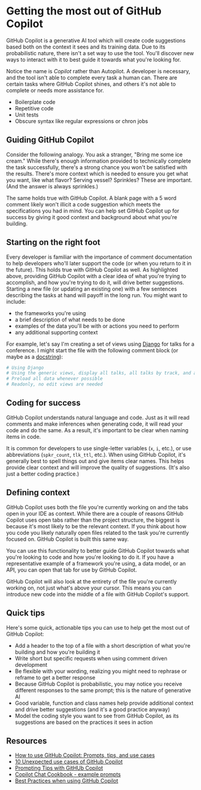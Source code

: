 # Getting the most out of GitHub Copilot

GitHub Copilot is a generative AI tool which will create code suggestions based both on the context it sees and its training data. Due to its probabilistic nature, there isn't a set way to use the tool. You'll discover new ways to interact with it to best guide it towards what you're looking for.

Notice the name is *Copilot* rather than Autopilot. A developer is necessary, and the tool isn't able to complete every task a human can. There are certain tasks where GitHub Copilot shines, and others it's not able to complete or needs more assistance for.

- Boilerplate code
- Repetitive code
- Unit tests
- Obscure syntax like regular expressions or chron jobs

## Guiding GitHub Copilot

Consider the following analogy. You ask a stranger, "Bring me some ice cream." While there's enough information provided to technically complete the task successfully, there's a strong chance you won't be satisfied with the results. There's more context which is needed to ensure you get what you want, like what flavor? Serving vessel? Sprinkles? These are important. (And the answer is always sprinkles.)

The same holds true with GitHub Copilot. A blank page with a 5 word comment likely won't illicit a code suggestion which meets the specifications you had in mind. You can help set GitHub Copilot up for success by giving it good context and background about what you're building.

## Starting on the right foot

Every developer is familiar with the importance of comment documentation to help developers who'll later support the code (or when you return to it in the future). This holds true with GitHub Copilot as well. As highlighted above, providing GitHub Copilot with a clear idea of what you're trying to accomplish, and how you're trying to do it, will drive better suggestions. Starting a new file (or updating an existing one) with a few sentences describing the tasks at hand will payoff in the long run. You might want to include:

- the frameworks you're using
- a brief description of what needs to be done
- examples of the data you'll be with or actions you need to perform
- any additional supporting context

For example, let's say I'm creating a set of views using [Django](https://www.djangoproject.com/) for talks for a conference. I might start the file with the following comment block (or maybe as a [docstring](https://peps.python.org/pep-0257/)):

```python
# Using Django
# Using the generic views, display all talks, all talks by track, and all talks by speaker
# Preload all data whenever possible
# Readonly, no edit views are needed
```

## Coding for success

GitHub Copilot understands natural language and code. Just as it will read comments and make inferences when generating code, it will read your code and do the same. As a result, it's important to be clear when naming items in code.

It is common for developers to use single-letter variables (`x`, `i`, etc.), or use abbreviations (`spkr_count`, `tlk_ttl`, etc.). When using GitHub Copilot, it's generally best to spell things out and give items clear names. This helps provide clear context and will improve the quality of suggestions. (It's also just a better coding practice.)

## Defining context

GitHub Copilot uses both the file you're currently working on and the tabs open in your IDE as context. While there are a couple of reasons GitHub Copilot uses open tabs rather than the project structure, the biggest is because it's most likely to be the relevant context. If you think about how you code you likely naturally open files related to the task you're currently focused on. GitHub Copilot is built this same way.

You can use this functionality to better guide GitHub Copilot towards what you're looking to code and how you're looking to do it. If you have a representative example of a framework you're using, a data model, or an API, you can open that tab for use by GitHub Copilot.

GitHub Copilot will also look at the entirety of the file you're currently working on, not just what's above your cursor. This means you can introduce new code into the middle of a file with GitHub Copilot's support.

## Quick tips

Here's some quick, actionable tips you can use to help get the most out of GitHub Copilot:

- Add a header to the top of a file with a short description of what you're building and how you're building it
- Write short but specific requests when using comment driven development
- Be flexible with your wording, realizing you might need to rephrase or reframe to get a better response
- Because GitHub Copilot is probabilistic, you may notice you receive different responses to the same prompt; this is the nature of generative AI
- Good variable, function and class names help provide additional context and drive better suggestions (and it's a good practice anyway)
- Model the coding style you want to see from GitHub Copilot, as its suggestions are based on the practices it sees in action

## Resources

- [How to use GitHub Copilot: Prompts, tips, and use cases](https://github.blog/2023-06-20-how-to-write-better-prompts-for-github-copilot/)
- [10 Unexpected use cases of GitHub Copilot](https://github.blog/2024-01-22-10-unexpected-ways-to-use-github-copilot/)
- [Prompting Tips with GitHUb Copilot](https://gh.io/prompt-engineering)
- [Copilot Chat Cookbook - example prompts](https://docs.github.com/en/copilot/example-prompts-for-github-copilot-chat)
- [Best Practices when using GitHub Copilot](https://docs.github.com/en/copilot/using-github-copilot/best-practices-for-using-github-copilot)
